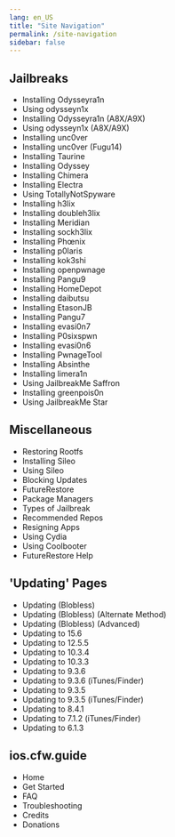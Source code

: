 ```yaml
---
lang: en_US
title: "Site Navigation"
permalink: /site-navigation
sidebar: false
---
```


## Jailbreaks

-   <router-link to="/installing-odysseyra1n">Installing Odysseyra1n</router-link>
-   <router-link to="/using-odysseyn1x">Using odysseyn1x</router-link>
-   <router-link to="/installing-odysseyra1n-a8x-a9x">Installing Odysseyra1n (A8X/A9X)</router-link>
-   <router-link to="/using-odysseyn1x-a8x-a9x">Using odysseyn1x (A8X/A9X)</router-link>
-   <router-link to="/installing-unc0ver">Installing unc0ver</router-link>
-   <router-link to="/installing-unc0ver-fugu14">Installing unc0ver (Fugu14)</router-link>
-   <router-link to="/installing-taurine">Installing Taurine</router-link>
-   <router-link to="/installing-odyssey">Installing Odyssey</router-link>
-   <router-link to="/installing-chimera">Installing Chimera</router-link>
-   <router-link to="/installing-electra">Installing Electra</router-link>
-   <router-link to="/using-tns">Using TotallyNotSpyware</router-link>
-   <router-link to="/installing-h3lix">Installing h3lix</router-link>
-   <router-link to="/installing-doubleh3lix-(ipa)">Installing doubleh3lix</router-link>
-   <router-link to="/installing-meridian-ipa">Installing Meridian</router-link>
-   <router-link to="/installing-sockh3lix">Installing sockh3lix</router-link>
-   <router-link to="/installing-phoenix">Installing Phœnix</router-link>
-   <router-link to="/installing-p0laris">Installing p0laris</router-link>
-   <router-link to="/installing-kok3shi">Installing kok3shi</router-link>
-   <router-link to="/installing-openpwnage">Installing openpwnage</router-link>
-   <router-link to="/installing-pangu933">Installing Pangu9</router-link>
-   <router-link to="/installing-homedepot">Installing HomeDepot</router-link>
-   <router-link to="/installing-daibutsu">Installing daibutsu</router-link>
-   <router-link to="/installing-etasonjb">Installing EtasonJB</router-link>
-   <router-link to="/installing-pangu7">Installing Pangu7</router-link>
-   <router-link to="/installing-evasi0n7">Installing evasi0n7</router-link>
-   <router-link to="/installing-p0sixspwn">Installing P0sixspwn</router-link>
-   <router-link to="/installing-evasi0n6">Installing evasi0n6</router-link>
-   <router-link to="/installing-pwnagetool">Installing PwnageTool</router-link>
-   <router-link to="/installing-absinthe">Installing Absinthe</router-link>
-   <router-link to="/installing-limera1n">Installing limera1n</router-link>
-   <router-link to="/using-jailbreakme-saffron">Using JailbreakMe Saffron</router-link>
-   <router-link to="/installing-greenpois0n">Installing greenpois0n</router-link>
-   <router-link to="/using-jailbreakme-star">Using JailbreakMe Star</router-link>

## Miscellaneous

-   <router-link to="/restoring-rootfs">Restoring Rootfs</router-link>
-   <router-link to="/installing-sileo">Installing Sileo</router-link>
-   <router-link to="/using-sileo">Using Sileo</router-link>
-   <router-link to="/blocking-updates">Blocking Updates</router-link>
-   <router-link to="/futurerestore">FutureRestore</router-link>
-   <router-link to="/package-managers">Package Managers</router-link>
-   <router-link to="/types-of-jailbreak">Types of Jailbreak</router-link>
-   <router-link to="/recommended-repos">Recommended Repos</router-link>
-   <router-link to="/resigning-apps">Resigning Apps</router-link>
-   <router-link to="/using-cydia">Using Cydia</router-link>
-   <router-link to="/using-coolbooter">Using Coolbooter</router-link>
-   <router-link to="/futurerestore-help">FutureRestore Help</router-link>

## 'Updating' Pages

-   <router-link to="/updating-blobless">Updating (Blobless)</router-link>
-   <router-link to="/updating-blobless-alternate">Updating (Blobless) (Alternate Method)</router-link>
-   <router-link to="/updating-blobless-advanced">Updating (Blobless) (Advanced)</router-link>
-   <router-link to="/updating-to-15-6">Updating to 15.6</router-link>
-   <router-link to="/updating-to-12-5-5">Updating to 12.5.5</router-link>
-   <router-link to="/updating-to-10-3-4">Updating to 10.3.4</router-link>
-   <router-link to="/updating-to-10-3-3">Updating to 10.3.3</router-link>
-   <router-link to="/updating-to-9-3-6">Updating to 9.3.6</router-link>
-   <router-link to="/updating-to-9-3-6-ipsw">Updating to 9.3.6 (iTunes/Finder)</router-link>
-   <router-link to="/updating-to-9-3-5">Updating to 9.3.5</router-link>
-   <router-link to="/updating-to-9-3-5-ipsw">Updating to 9.3.5 (iTunes/Finder)</router-link>
-   <router-link to="/updating-to-8-4-1">Updating to 8.4.1</router-link>
-   <router-link to="/updating-to-7-1-2-ipsw">Updating to 7.1.2 (iTunes/Finder)</router-link>
-   <router-link to="/updating-to-6-1-3">Updating to 6.1.3</router-link>

## ios.cfw.guide

-   <router-link to="/">Home</router-link>
-   <router-link to="/get-started">Get Started</router-link>
-   <router-link to="/faq">FAQ</router-link>
-   <router-link to="/troubleshooting">Troubleshooting</router-link>
-   <router-link to="/credits">Credits</router-link>
-   <router-link to="/donations">Donations</router-link>
